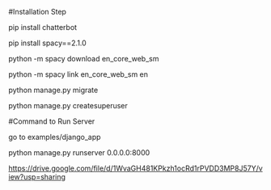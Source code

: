 
#Installation Step

pip install chatterbot

pip install spacy==2.1.0

python -m spacy download en_core_web_sm

python -m spacy link en_core_web_sm en

python manage.py migrate

python manage.py createsuperuser


#Command to Run Server

go to examples/django_app

python manage.py runserver 0.0.0.0:8000

https://drive.google.com/file/d/1WvaGH481KPkzh1ocRd1rPVDD3MP8J57Y/view?usp=sharing
